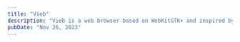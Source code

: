 ```yaml
---
title: "Vieb"
description: "Vieb is a web browser based on WebKitGTK+ and inspired by qutebrowser."
pubDate: "Nov 26, 2023"
---
```

